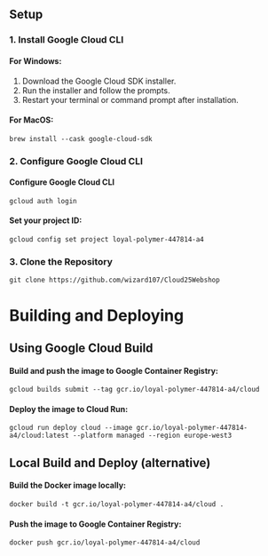 ## Setup

### 1. Install Google Cloud CLI

#### For Windows:
1. Download the Google Cloud SDK installer.
2. Run the installer and follow the prompts.
3. Restart your terminal or command prompt after installation.

#### For MacOS:
`brew install --cask google-cloud-sdk`


### 2. Configure Google Cloud CLI
#### Configure Google Cloud CLI

`gcloud auth login`

#### Set your project ID:

`gcloud config set project loyal-polymer-447814-a4`

### 3. Clone the Repository
`git clone https://github.com/wizard107/Cloud25Webshop`


# Building and Deploying

## Using Google Cloud Build

#### Build and push the image to Google Container Registry:
`gcloud builds submit --tag gcr.io/loyal-polymer-447814-a4/cloud`

#### Deploy the image to Cloud Run:
`gcloud run deploy cloud --image gcr.io/loyal-polymer-447814-a4/cloud:latest --platform managed --region europe-west3`

## Local Build and Deploy (alternative)

#### Build the Docker image locally:
`docker build -t gcr.io/loyal-polymer-447814-a4/cloud .
`
#### Push the image to Google Container Registry:
`docker push gcr.io/loyal-polymer-447814-a4/cloud
`
